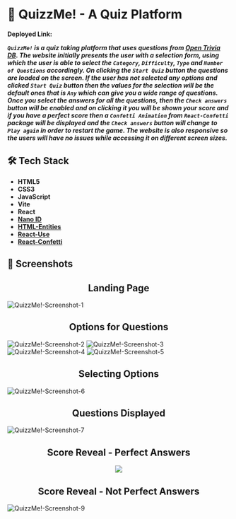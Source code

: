 # 💬 QuizzMe! - A Quiz Platform

**Deployed Link:**

***`QuizzMe!` is a quiz taking platform that uses questions from [Open Trivia DB](https://opentdb.com/api_config.php). The website initially presents the user with a selection form, using which the user is able to select the `Category`, `Difficulty`, `Type` and `Number of Questions` accordingly. On clicking the `Start Quiz` button the questions are loaded on the screen. If the user has not selected any options and clicked `Start Quiz` button then the values for the selection will be the default ones that is `Any` which can give you a wide range of questions. Once you select the answers for all the questions, then the `Check answers` button will be enabled and on clicking it you will be shown your score and if you have a perfect score then a `Confetti Animation` from `React-Confetti` package will be displayed and the `Check answers` button will change to `Play again` in order to restart the game. The website is also responsive so the users will have no issues while accessing it on different screen sizes.***

## 🛠️ Tech Stack
- **HTML5**
- **CSS3**
- **JavaScript**
- **Vite**
- **React**
- **[Nano ID](https://www.npmjs.com/package/nanoid)**
- **[HTML-Entities](https://www.npmjs.com/package/html-entities)**
- **[React-Use](https://www.npmjs.com/package/react-use)**
- **[React-Confetti](https://www.npmjs.com/package/react-confetti)**

## 📸 Screenshots
<div align="center">
  <h2>Landing Page</h2>
</div>

![QuizzMe!-Screenshot-1](https://github.com/user-attachments/assets/cf777159-2c2a-4e0c-b940-1b7500edb856)
<div align="center">
  <h2>Options for Questions</h2>
</div>

![QuizzMe!-Screenshot-2](https://github.com/user-attachments/assets/7301e5d1-9423-4beb-91e3-c454bbc821e8)
![QuizzMe!-Screenshot-3](https://github.com/user-attachments/assets/df13fd84-1e32-4eb8-a5e6-1f614502f375)
![QuizzMe!-Screenshot-4](https://github.com/user-attachments/assets/921af404-c782-4a38-93bc-804b42f1369f)
![QuizzMe!-Screenshot-5](https://github.com/user-attachments/assets/5813fc0d-c373-46da-a1b1-41c7637be013)
<div align="center">
  <h2>Selecting Options</h2>
</div>

![QuizzMe!-Screenshot-6](https://github.com/user-attachments/assets/de1470be-9a13-4506-ba77-60f6424c96db)
<div align="center">
  <h2>Questions Displayed</h2>
</div>

![QuizzMe!-Screenshot-7](https://github.com/user-attachments/assets/bf263466-9cf5-4d50-9c52-a3569e2a6e30)

<div align="center">
  <h2>Score Reveal - Perfect Answers</h2>
  <img src="https://github.com/user-attachments/assets/d8b635b1-e1e7-4c2e-9eff-ba3a5313073c" />
</div>

<div align="center">
  <h2>Score Reveal - Not Perfect Answers</h2>
</div>

![QuizzMe!-Screenshot-9](https://github.com/user-attachments/assets/3708b7c8-5ffd-4836-a726-c28dd7f6103e)

